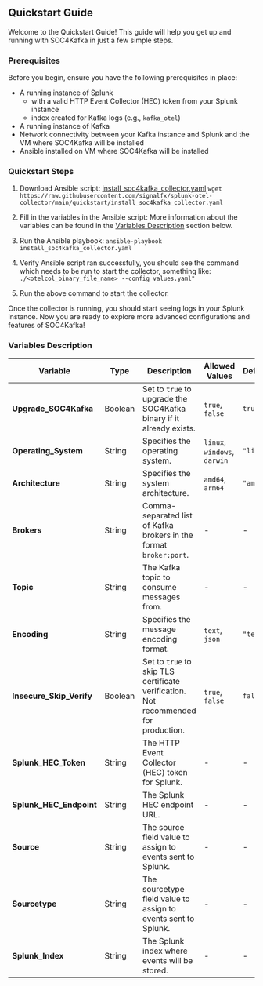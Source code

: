 ## Quickstart Guide

Welcome to the Quickstart Guide! This guide will help you get up and running with SOC4Kafka in just a few simple steps.

### Prerequisites
Before you begin, ensure you have the following prerequisites in place:
- A running instance of Splunk
  - with a valid HTTP Event Collector (HEC) token from your Splunk instance
  - index created for Kafka logs (e.g., `kafka_otel`)
- A running instance of Kafka
- Network connectivity between your Kafka instance and Splunk and the VM where SOC4Kafka will be installed
- Ansible installed on VM where SOC4Kafka will be installed

### Quickstart Steps
1. Download Ansible script: [install_soc4kafka_collector.yaml](../quickstart/install_soc4kafka_collector.yaml)
``wget https://raw.githubusercontent.com/signalfx/splunk-otel-collector/main/quickstart/install_soc4kafka_collector.yaml``

2. Fill in the variables in the Ansible script:
More information about the variables can be found in the [Variables Description](#variables-description) section below.

3. Run the Ansible playbook:
``ansible-playbook install_soc4kafka_collector.yaml``

4. Verify Ansible script ran successfully, you should see the command which needs to be run to start the collector, something like:
``./<otelcol_binary_file_name> --config values.yaml"``

5. Run the above command to start the collector.

Once the collector is running, you should start seeing logs in your Splunk instance. 
Now you are ready to explore more advanced configurations and features of SOC4Kafka!

### Variables Description

| Variable              | Type    | Description                                                                                     | Allowed Values                  | Default                  | Example                                   |
|-----------------------|---------|-------------------------------------------------------------------------------------------------|---------------------------------|--------------------------|-------------------------------------------|
| **Upgrade_SOC4Kafka** | Boolean | Set to `true` to upgrade the SOC4Kafka binary if it already exists.                             | `true`, `false`                | `true`                   | -                                         |
| **Operating_System**  | String  | Specifies the operating system.                                                                | `linux`, `windows`, `darwin`   | `"linux"`                | -                                         |
| **Architecture**      | String  | Specifies the system architecture.                                                             | `amd64`, `arm64`               | `"amd64"`                | -                                         |
| **Brokers**           | String  | Comma-separated list of Kafka brokers in the format `broker:port`.                             | -                               | -                        | `"broker1:port1,broker2:port2"`           |
| **Topic**             | String  | The Kafka topic to consume messages from.                                                     | -                               | -                        | `"example-topic"`                         |
| **Encoding**          | String  | Specifies the message encoding format.                                                        | `text`, `json`                 | `"text"`                 | -                                         |
| **Insecure_Skip_Verify** | Boolean | Set to `true` to skip TLS certificate verification. Not recommended for production.           | `true`, `false`                | `false`                  | -                                         |
| **Splunk_HEC_Token**  | String  | The HTTP Event Collector (HEC) token for Splunk.                                              | -                               | -                        | `"your-splunk-hec-token"`                 |
| **Splunk_HEC_Endpoint** | String | The Splunk HEC endpoint URL.                                                                  | -                               | -                        | `"https://splunk-hec-endpoint:8088/services/collector"` |
| **Source**            | String  | The source field value to assign to events sent to Splunk.                                    | -                               | -                        | `"example-source"`                        |
| **Sourcetype**        | String  | The sourcetype field value to assign to events sent to Splunk.                                | -                               | -                        | `"example-sourcetype"`                    |
| **Splunk_Index**      | String  | The Splunk index where events will be stored.                                                | -                               | -                        | `"example-index"`                         |